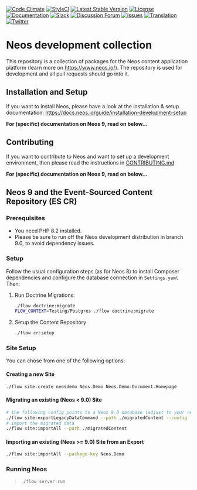 [![Code
Climate](https://codeclimate.com/github/neos/neos-development-collection/badges/gpa.svg)](https://codeclimate.com/github/neos/neos-development-collection)
[![StyleCI](https://styleci.io/repos/40964014/shield?style=flat)](https://styleci.io/repos/40964014)
[![Latest Stable
Version](https://poser.pugx.org/neos/neos-development-collection/v/9.0)](https://packagist.org/packages/neos/neos-development-collection)
[![License](https://poser.pugx.org/neos/neos-development-collection/license)](https://raw.githubusercontent.com/neos/neos-development-collection/9.0/LICENSE)
[![Documentation](https://img.shields.io/badge/documentation-master-blue.svg)](https://neos.readthedocs.org/en/9.0/)
[![Slack](http://slack.neos.io/badge.svg)](http://slack.neos.io)
[![Discussion Forum](https://img.shields.io/badge/forum-Discourse-39c6ff.svg)](https://discuss.neos.io/)
[![Issues](https://img.shields.io/github/issues/neos/neos-development-collection.svg)](https://github.com/neos/neos-development-collection/issues)
[![Translation](https://img.shields.io/badge/translate-weblate-85ae52.svg)](https://hosted.weblate.org/projects/neos/)
[![Twitter](https://img.shields.io/twitter/follow/neoscms.svg?style=social)](https://twitter.com/NeosCMS)

# Neos development collection

This repository is a collection of packages for the Neos content
application platform (learn more on <https://www.neos.io/>). The
repository is used for development and all pull requests should go into
it.

## Installation and Setup

If you want to install Neos, please have a look at the installation &
setup documentation:
<https://docs.neos.io/guide/installation-development-setup>

**For (specific) documentation on Neos 9, read on below...**

## Contributing

If you want to contribute to Neos and want to set up a development
environment, then please read the instructions in [CONTRIBUTING.md](CONTRIBUTING.md)

**For (specific) documentation on Neos 9, read on below...**

## Neos 9 and the Event-Sourced Content Repository (ES CR)

### Prerequisites

- You need PHP 8.2 installed.
- Please be sure to run off the Neos development distribution in branch 9.0, to avoid dependency issues.

### Setup

Follow the usual configuration steps (as for Neos 8) to install Composer dependencies and configure the database connection in `Settings.yaml` Then:

1.  Run Doctrine Migrations:

    ``` bash
    ./flow doctrine:migrate
    FLOW_CONTEXT=Testing/Postgres ./flow doctrine:migrate
    ```

2.  Setup the Content Repository

    ``` bash
    ./flow cr:setup
    ```

### Site Setup

You can chose from one of the following options:

#### Creating a new Site

``` bash
./flow site:create neosdemo Neos.Demo Neos.Demo:Document.Homepage
```

#### Migrating an existing (Neos < 9.0) Site

``` bash
# the following config points to a Neos 8.0 database (adjust to your needs)
./flow site:exportLegacyDataCommand --path ./migratedContent --config '{"dbal": {"dbname": "neos80"}, "resourcesPath": "/path/to/neos-8.0/Data/Persistent/Resources"}'
# import the migrated data
./flow site:importAll --path ./migratedContent
```

#### Importing an existing (Neos >= 9.0) Site from an Export

``` bash
./flow site:importAll --package-key Neos.Demo
```

### Running Neos

> ``` bash
> ./flow server:run
> ```
